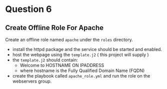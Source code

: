 # Question 6

## Create Offline Role For Apache

Create an offline role named `apache` under the `roles` directory.
- install the httpd package and the service should be started and enabled.
- host the webpage using the `template.j2` ( this project will supply )
- the `template.j2` should contain:
  - Welcome to HOSTNAME ON IPADDRESS
  - where hostname is the Fully Qualified Domain Name (FQDN)
- create the playbook called `apache_role.yml` and run the role on the webservers group.